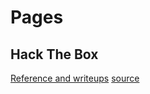 # Pages

## Hack The Box

[Reference and writeups](hack-the-box)
[source](https://github.com/so-jelly/hack-the-box)